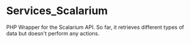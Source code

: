 Services_Scalarium
==================

PHP Wrapper for the Scalarium API. So far, it retrieves different types of data but doesn't perform any actions.
